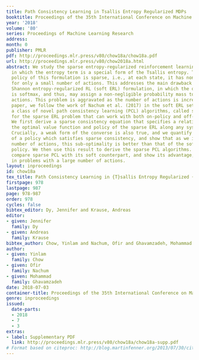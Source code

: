 ```yaml
---
title: Path Consistency Learning in Tsallis Entropy Regularized MDPs
booktitle: Proceedings of the 35th International Conference on Machine Learning
year: '2018'
volume: '80'
series: Proceedings of Machine Learning Research
address: 
month: 0
publisher: PMLR
pdf: http://proceedings.mlr.press/v80/chow18a/chow18a.pdf
url: http://proceedings.mlr.press/v80/chow2018a.html
abstract: We study the sparse entropy-regularized reinforcement learning (ERL) problem
  in which the entropy term is a special form of the Tsallis entropy. The optimal
  policy of this formulation is sparse, i.e., at each state, it has non-zero probability
  for only a small number of actions. This addresses the main drawback of the standard
  Shannon entropy-regularized RL (soft ERL) formulation, in which the optimal policy
  is softmax, and thus, may assign a non-negligible probability mass to non-optimal
  actions. This problem is aggravated as the number of actions is increased. In this
  paper, we follow the work of Nachum et al. (2017) in the soft ERL setting, and propose
  a class of novel path consistency learning (PCL) algorithms, called sparse PCL,
  for the sparse ERL problem that can work with both on-policy and off-policy data.
  We first derive a sparse consistency equation that specifies a relationship between
  the optimal value function and policy of the sparse ERL along any system trajectory.
  Crucially, a weak form of the converse is also true, and we quantify the sub-optimality
  of a policy which satisfies sparse consistency, and show that as we increase the
  number of actions, this sub-optimality is better than that of the soft ERL optimal
  policy. We then use this result to derive the sparse PCL algorithms. We empirically
  compare sparse PCL with its soft counterpart, and show its advantage, especially
  in problems with a large number of actions.
layout: inproceedings
id: chow18a
tex_title: Path Consistency Learning in {T}sallis Entropy Regularized {MDP}s
firstpage: 978
lastpage: 987
page: 978-987
order: 978
cycles: false
bibtex_editor: Dy, Jennifer and Krause, Andreas
editor:
- given: Jennifer
  family: Dy
- given: Andreas
  family: Krause
bibtex_author: Chow, Yinlam and Nachum, Ofir and Ghavamzadeh, Mohammad
author:
- given: Yinlam
  family: Chow
- given: Ofir
  family: Nachum
- given: Mohammad
  family: Ghavamzadeh
date: 2018-07-03
container-title: Proceedings of the 35th International Conference on Machine Learning
genre: inproceedings
issued:
  date-parts:
  - 2018
  - 7
  - 3
extras:
- label: Supplementary PDF
  link: http://proceedings.mlr.press/v80/chow18a/chow18a-supp.pdf
# Format based on citeproc: http://blog.martinfenner.org/2013/07/30/citeproc-yaml-for-bibliographies/
---
```

